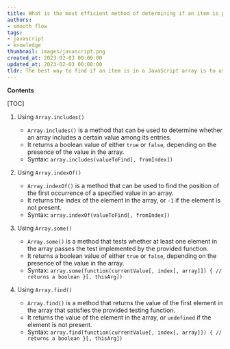 ```yaml
---
title: What is the most efficient method of determining if an item is present in a JavaScript array?
authors:
- smooth_flow
tags:
- javascript
- knowledge
thumbnail: images/javascript.png
created_at: 2023-02-03 00:00:00
updated_at: 2023-02-03 00:00:00
tldr: The best way to find if an item is in a JavaScript array is to use the Array.prototype.includes() method.
---
```


**Contents**

[TOC]

1. Using `Array.includes()` 
    - `Array.includes()` is a method that can be used to determine whether an array includes a certain value among its entries. 
    - It returns a boolean value of either `true` or `false`, depending on the presence of the value in the array.
    - Syntax: `array.includes(valueToFind[, fromIndex])`

2. Using `Array.indexOf()`
    - `Array.indexOf()` is a method that can be used to find the position of the first occurrence of a specified value in an array.
    - It returns the index of the element in the array, or `-1` if the element is not present.
    - Syntax: `array.indexOf(valueToFind[, fromIndex])`

3. Using `Array.some()`
    - `Array.some()` is a method that tests whether at least one element in the array passes the test implemented by the provided function.
    - It returns a boolean value of either `true` or `false`, depending on the presence of the value in the array.
    - Syntax: `array.some(function(currentValue[, index[, array]]) {
    // returns a boolean
    }[, thisArg])`

4. Using `Array.find()`
    - `Array.find()` is a method that returns the value of the first element in the array that satisfies the provided testing function.
    - It returns the value of the element in the array, or `undefined` if the element is not present.
    - Syntax: `array.find(function(currentValue[, index[, array]]) {
    // returns a boolean
    }[, thisArg])`
